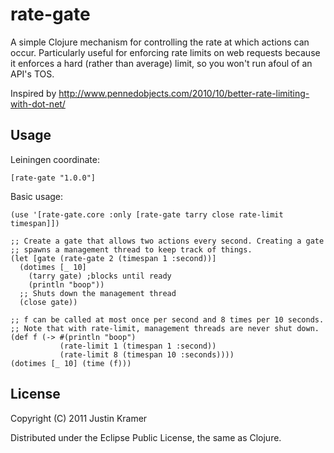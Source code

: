 # rate-gate

A simple Clojure mechanism for controlling the rate at which actions can occur. Particularly useful for enforcing rate limits on web requests because it enforces a hard (rather than average) limit, so you won't run afoul of an API's TOS.

Inspired by http://www.pennedobjects.com/2010/10/better-rate-limiting-with-dot-net/

## Usage

Leiningen coordinate:

    [rate-gate "1.0.0"]

Basic usage:

    (use '[rate-gate.core :only [rate-gate tarry close rate-limit timespan]])

    ;; Create a gate that allows two actions every second. Creating a gate
    ;; spawns a management thread to keep track of things.
    (let [gate (rate-gate 2 (timespan 1 :second))]
      (dotimes [_ 10]
        (tarry gate) ;blocks until ready
        (println "boop"))
      ;; Shuts down the management thread
      (close gate))

    ;; f can be called at most once per second and 8 times per 10 seconds.
    ;; Note that with rate-limit, management threads are never shut down.
    (def f (-> #(println "boop")
               (rate-limit 1 (timespan 1 :second))
               (rate-limit 8 (timespan 10 :seconds))))
    (dotimes [_ 10] (time (f)))

## License

Copyright (C) 2011 Justin Kramer

Distributed under the Eclipse Public License, the same as Clojure.

